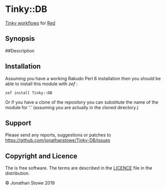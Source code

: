 # Tinky::DB

[Tinky workflows](https://github.com/jonathanstowe/Tinky) for [Red](https://github.com/FCO/Red)

## Synopsis

##Description

## Installation

Assuming you have a working Rakudo Perl 6 installation then you
should be able to install this module with *zef* :

    zef install Tinky::DB

Or if you have a clone of the repository you can substitute the
name of the module for '.' (assuming you are actually in the
cloned directory.)

## Support

Please send any reports, suggestions or patches to https://github.com/jonathanstowe/Tinky-DB/issues

## Copyright and Licence

The is free software.  The terms are described in the [LICENCE](LICENCE)
file in the distribution.

© Jonathan Stowe 2019

